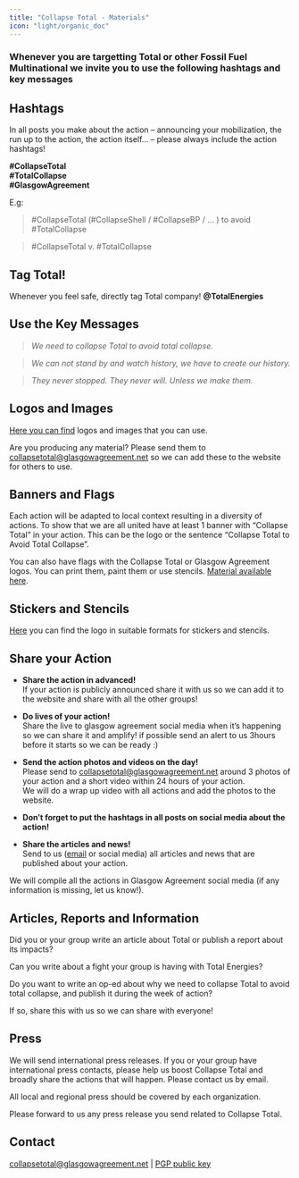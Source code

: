 ```yaml
---
title: "Collapse Total - Materials"
icon: "light/organic_doc"
---
```


### Whenever you are targetting Total or other Fossil Fuel Multinational we invite you to use the following hashtags and key messages

## Hashtags

In all posts you make about the action – announcing your mobilization, the run up to the action, the action itself… – please always include the action hashtags!  

**\#CollapseTotal**  
**\#TotalCollapse**  
**\#GlasgowAgreement**  

E.g:  

> \#CollapseTotal (#CollapseShell / #CollapseBP / ... ) to avoid #TotalCollapse  

> \#CollapseTotal v. #TotalCollapse  

## Tag Total!

Whenever you feel safe, directly tag Total company! **@TotalEnergies**  


## Use the Key Messages

> *We need to collapse Total to avoid total collapse.*  

> *We can not stand by and watch history, we have to create our history.*  

> *They never stopped. They never will. Unless we make them.*  


## Logos and Images

[Here you can find](../../en/brand) logos and images that you can use.  

Are you producing any material? Please send them to collapsetotal@glasgowagreement.net so we can add these to the website for others to use.  

## Banners and Flags

Each action will be adapted to local context resulting in a diversity of actions. To show that we are all united have at least 1 banner with “Collapse Total” in your action. This can be the logo or the sentence “Collapse Total to Avoid Total Collapse”.  


You can also have flags with the Collapse Total or Glasgow Agreement logos. You can print them, paint them or use stencils. [Material available here](../../en/brand).

## Stickers and Stencils

[Here](../../en/brand) you can find the logo in suitable formats for stickers and stencils.

## Share your Action

- **Share the action in advanced!**  
   If your action is publicly announced share it with us so we can add it to the website and share with all the other groups!  

- **Do lives of your action!**  
   Share the live to glasgow agreement social media when it’s happening so we can share it and amplify! if possible send an alert to us 3hours before it starts so we can be ready :)

- **Send the action photos and videos on the day!**  
   Please send to collapsetotal@glasgowagreement.net around 3 photos of your action and a short video within 24 hours of your action.  
   We will do a wrap up video with all actions and add the photos to the website.  

- **Don’t forget to put the hashtags in all posts on social media about the action!**  

- **Share the articles and news!**  
   Send to us ([email](#contact) or social media) all articles and news that are published about your action.

We will compile all the actions in Glasgow Agreement social media (if any information is missing, let us know!).  

## Articles, Reports and Information

Did you or your group write an article about Total or publish a report about its impacts?  

Can you write about a fight your group is having with Total Energies?  

Do you want to write an op-ed about why we need to collapse Total to avoid total collapse, and publish it during the week of action?  

If so, share this with us so we can share with everyone!  

## Press

We will send international press releases. If you or your group have international press contacts, please help us boost Collapse Total and broadly share the actions that will happen. Please contact us by email.  

All local and regional press should be covered by each organization.  

Please forward to us any press release you send related to Collapse Total.  

## Contact

collapsetotal@glasgowagreement.net | [PGP public key](../../pgp/collapse_total_public_key.asc)  